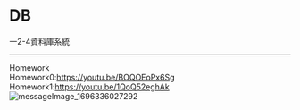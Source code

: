 # DB
一2-4資料庫系統
***
Homework  
Homework0:https://youtu.be/BOQOEoPx6Sg  
Homework1:https://youtu.be/1QoQ52eghAk
![messageImage_1696336027292](https://github.com/willchiou1012/DB/assets/113057094/7614d07e-5db5-40be-9310-97772d03b149)

